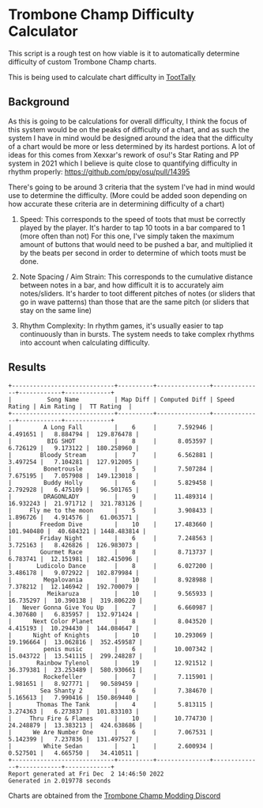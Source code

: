 # Trombone Champ Difficulty Calculator

This script is a rough test on how viable is it to automatically determine difficulty of custom Trombone Champ charts.

This is being used to calculate chart difficulty in [TootTally](https://toottally.com/)

## Background

As this is going to be calculations for overall difficulty, I think the focus of this system would be on the peaks of difficulty of a chart, and as such the system I have in mind would be designed around the idea that the difficulty of a chart would be more or less determined by its hardest portions. A lot of ideas for this comes from Xexxar's rework of osu!'s Star Rating and PP system in 2021 which I believe is quite close to quantifying difficulty in rhythm properly: https://github.com/ppy/osu/pull/14395

There's going to be around 3 criteria that the system I've had in mind would use to determine the difficulty. (More could be added soon depending on how accurate these criteria are in determining difficulty of a chart)

1. Speed: This corresponds to the speed of toots that must be correctly played by the player. It's harder to tap 10 toots in a bar compared to 1 (more often than not)
For this one, I've simply taken the maximum amount of buttons that would need to be pushed a bar, and multiplied it by the beats per second in order to determine of which toots must be done.

2. Note Spacing / Aim Strain: This corresponds to the cumulative distance between notes in a bar, and how difficult it is to accurately aim notes/sliders. It's harder to toot different pitches of notes (or sliders that go in wave patterns) than those that are the same pitch (or sliders that stay on the same line)

3. Rhythm Complexity: In rhythm games, it's usually easier to tap continuously than in bursts. The system needs to take complex rhythms into account when calculating difficulty.

## Results

```
+-----------------------------+----------+---------------+--------------+------------+-------------+
|          Song Name          | Map Diff | Computed Diff | Speed Rating | Aim Rating |  TT Rating  |
+-----------------------------+----------+---------------+--------------+------------+-------------+
|         A Long Fall         |    6     |      7.592946 |     4.491651 |   8.884794 |  129.876478 |
|          BIG SHOT           |    8     |      8.053597 |     6.726129 |   9.173122 |  180.258960 |
|        Bloody Stream        |    7     |      6.562881 |     3.497254 |   7.104281 |  127.912005 |
|         Bonetrousle         |    5     |      7.507284 |     7.675195 |   7.057908 |  149.123018 |
|         Buddy Holly         |    6     |      5.829458 |     2.792928 |   6.475109 |   96.501765 |
|         DRAGONLADY          |    9     |     11.489314 |    16.932243 |  21.971712 |  321.783126 |
|     Fly me to the moon      |    5     |      3.908433 |     1.896726 |   4.914576 |   61.063571 |
|        Freedom Dive         |    10    |     17.483660 |   101.940480 |  40.684321 | 1448.483814 |
|        Friday Night         |    6     |      7.248563 |     3.725163 |   8.426826 |  126.983073 |
|        Gourmet Race         |    8     |      8.713737 |     6.783741 |  12.151981 |  182.415096 |
|       Ludicolo Dance        |    8     |      6.027200 |     3.486178 |   9.072922 |  102.879984 |
|         Megalovania         |    10    |      8.928988 |     7.378212 |  12.146942 |  192.700079 |
|          Meikaruza          |    10    |      9.565933 |    16.735297 |  10.390138 |  319.806220 |
|   Never Gonna Give You Up   |    7     |      6.660987 |     4.307680 |   6.835957 |  132.971424 |
|      Next Color Planet      |    8     |      8.043520 |     4.415193 |  10.294430 |  144.084647 |
|      Night of Knights       |    10    |     10.293069 |    19.196664 |  13.062816 |  352.459587 |
|         penis music         |    6     |     10.007342 |    15.043722 |  13.541115 |  299.248287 |
|       Rainbow Tylenol       |    19    |     12.921512 |    36.379381 |  23.253489 |  580.930661 |
|         Rockefeller         |    7     |      7.115901 |     1.981651 |   8.927771 |   90.589459 |
|        Sea Shanty 2         |    6     |      7.384670 |     5.165613 |   7.990416 |  150.869440 |
|       Thomas The Tank       |    4     |      5.813115 |     3.274363 |   6.273837 |  101.833103 |
|     Thru Fire & Flames      |    10    |     10.774730 |    24.248879 |  13.383213 |  424.638686 |
|      We Are Number One      |    6     |      7.067531 |     5.142399 |   7.237836 |  131.497527 |
|         White Sedan         |    1     |      2.600934 |     0.527501 |   4.665750 |   34.410511 |
+-----------------------------+----------+---------------+--------------+------------+-------------+
Report generated at Fri Dec  2 14:46:50 2022
Generated in 2.019778 seconds
```

Charts are obtained from the [Trombone Champ Modding Discord](https://discord.gg/KVzKRsbetJ)
